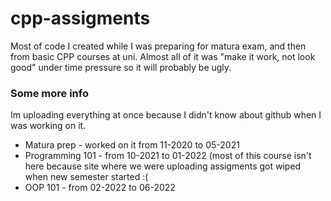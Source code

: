 # cpp-assigments
Most of code I created while I was preparing for matura exam, and then from basic CPP courses at uni.
Almost all of it was "make it work, not look good" under time pressure so it will probably be ugly.
### Some more info
Im uploading everything at once because I didn't know about github when I was working on it.
- Matura prep - worked on it from 11-2020 to 05-2021
- Programming 101 - from 10-2021 to 01-2022 (most of this course isn't here because site where we were uploading assigments got wiped when new semester started :(
- OOP 101 - from 02-2022 to 06-2022
